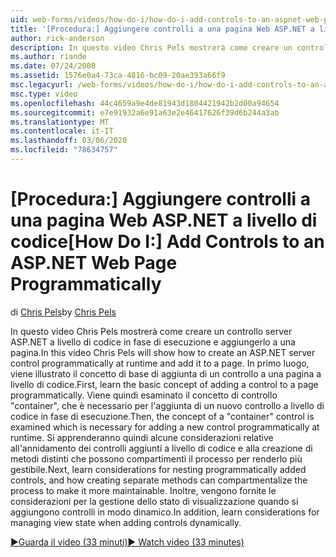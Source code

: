 ```yaml
---
uid: web-forms/videos/how-do-i/how-do-i-add-controls-to-an-aspnet-web-page-programmatically
title: '[Procedura:] Aggiungere controlli a una pagina Web ASP.NET a livello di codice | Microsoft Docs'
author: rick-anderson
description: In questo video Chris Pels mostrerà come creare un controllo server ASP.NET a livello di codice in fase di esecuzione e aggiungerlo a una pagina. Per prima cosa, Scopri il concetto di base o...
ms.author: riande
ms.date: 07/24/2008
ms.assetid: 1576e0a4-73ca-4816-bc09-20ae393a66f9
msc.legacyurl: /web-forms/videos/how-do-i/how-do-i-add-controls-to-an-aspnet-web-page-programmatically
msc.type: video
ms.openlocfilehash: 44c4659a9e4de81943d1804421942b2d00a94654
ms.sourcegitcommit: e7e91932a6e91a63e2e46417626f39d6b244a3ab
ms.translationtype: MT
ms.contentlocale: it-IT
ms.lasthandoff: 03/06/2020
ms.locfileid: "78634757"
---
```

# <a name="how-do-i-add-controls-to-an-aspnet-web-page-programmatically"></a><span data-ttu-id="ddd85-104">[Procedura:] Aggiungere controlli a una pagina Web ASP.NET a livello di codice</span><span class="sxs-lookup"><span data-stu-id="ddd85-104">[How Do I:] Add Controls to an ASP.NET Web Page Programmatically</span></span>

<span data-ttu-id="ddd85-105">di [Chris Pels](https://twitter.com/chrispels)</span><span class="sxs-lookup"><span data-stu-id="ddd85-105">by [Chris Pels](https://twitter.com/chrispels)</span></span>

<span data-ttu-id="ddd85-106">In questo video Chris Pels mostrerà come creare un controllo server ASP.NET a livello di codice in fase di esecuzione e aggiungerlo a una pagina.</span><span class="sxs-lookup"><span data-stu-id="ddd85-106">In this video Chris Pels will show how to create an ASP.NET server control programmatically at runtime and add it to a page.</span></span> <span data-ttu-id="ddd85-107">In primo luogo, viene illustrato il concetto di base di aggiunta di un controllo a una pagina a livello di codice.</span><span class="sxs-lookup"><span data-stu-id="ddd85-107">First, learn the basic concept of adding a control to a page programmatically.</span></span> <span data-ttu-id="ddd85-108">Viene quindi esaminato il concetto di controllo "container", che è necessario per l'aggiunta di un nuovo controllo a livello di codice in fase di esecuzione.</span><span class="sxs-lookup"><span data-stu-id="ddd85-108">Then, the concept of a "container" control is examined which is necessary for adding a new control programmatically at runtime.</span></span> <span data-ttu-id="ddd85-109">Si apprenderanno quindi alcune considerazioni relative all'annidamento dei controlli aggiunti a livello di codice e alla creazione di metodi distinti che possono compartimenti il processo per renderlo più gestibile.</span><span class="sxs-lookup"><span data-stu-id="ddd85-109">Next, learn considerations for nesting programmatically added controls, and how creating separate methods can compartmentalize the process to make it more maintainable.</span></span> <span data-ttu-id="ddd85-110">Inoltre, vengono fornite le considerazioni per la gestione dello stato di visualizzazione quando si aggiungono controlli in modo dinamico.</span><span class="sxs-lookup"><span data-stu-id="ddd85-110">In addition, learn considerations for managing view state when adding controls dynamically.</span></span>

[<span data-ttu-id="ddd85-111">&#9654;Guarda il video (33 minuti)</span><span class="sxs-lookup"><span data-stu-id="ddd85-111">&#9654; Watch video (33 minutes)</span></span>](https://channel9.msdn.com/Blogs/ASP-NET-Site-Videos/how-do-i-add-controls-to-an-aspnet-web-page-programmatically)
